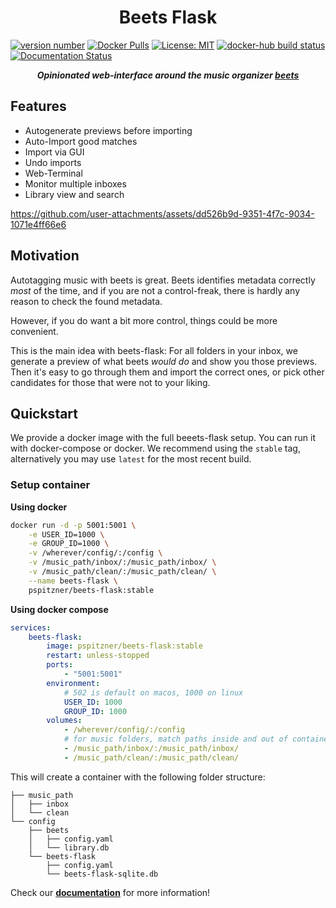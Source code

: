 <!-- start intro -->
<p align="center">
    <h1 align="center">Beets Flask</h1>
</p>

[![version number](https://img.shields.io/github/package-json/v/pspitzner/beets-flask/main?filename=frontend%2Fpackage.json&label=version&color=blue)](https://github.com/pSpitzner/beets-flask/blob/main/CHANGELOG.md)
[![Docker Pulls](https://img.shields.io/docker/pulls/pspitzner/beets-flask)](https://hub.docker.com/r/pspitzner/beets-flask/tags)
[![License: MIT](https://img.shields.io/badge/License-MIT-yellow.svg?label=license)](https://opensource.org/licenses/MIT)
[![docker-hub build status](https://img.shields.io/github/actions/workflow/status/pSpitzner/beets-flask/docker_hub.yml?label=docker%20build)](https://github.com/pSpitzner/beets-flask/pkgs/container/beets-flask)
[![Documentation Status](https://readthedocs.org/projects/beets-flask/badge/?version=latest)](https://beets-flask.readthedocs.io/en/latest/?badge=latest)

<p align="center">
    <em><b>Opinionated web-interface around the music organizer <a href="https://beets.io/">beets</a></b></em>
</p>

<!-- end intro -->

## Features

<!-- start features -->

-   Autogenerate previews before importing
-   Auto-Import good matches
-   Import via GUI
-   Undo imports
-   Web-Terminal
-   Monitor multiple inboxes
-   Library view and search

<!-- end features -->

https://github.com/user-attachments/assets/dd526b9d-9351-4f7c-9034-1071e4ff66e6

## Motivation

<!-- start motivation -->

Autotagging music with beets is great. Beets identifies metadata correctly _most_ of the time, and if you are not a control-freak, there is hardly any reason to check the found metadata.

However, if you do want a bit more control, things could be more convenient.

This is the main idea with beets-flask: For all folders in your inbox, we generate a preview of what beets _would do_ and show you those previews. Then it's easy to go through them and import the correct ones, or pick other candidates for those that were not to your liking.

<!-- end motivation -->

## Quickstart

We provide a docker image with the full beeets-flask setup. You can run it with docker-compose or docker. We recommend using the `stable` tag, alternatively you may use `latest` for the most recent build.

### Setup container

**Using docker**

```sh
docker run -d -p 5001:5001 \
    -e USER_ID=1000 \
    -e GROUP_ID=1000 \
    -v /wherever/config/:/config \
    -v /music_path/inbox/:/music_path/inbox/ \
    -v /music_path/clean/:/music_path/clean/ \
    --name beets-flask \
    pspitzner/beets-flask:stable
```

**Using docker compose**

```yaml
services:
    beets-flask:
        image: pspitzner/beets-flask:stable
        restart: unless-stopped
        ports:
            - "5001:5001"
        environment:
            # 502 is default on macos, 1000 on linux
            USER_ID: 1000
            GROUP_ID: 1000
        volumes:
            - /wherever/config/:/config
            # for music folders, match paths inside and out of container!
            - /music_path/inbox/:/music_path/inbox/
            - /music_path/clean/:/music_path/clean/
```

This will create a container with the following folder structure:

```
├── music_path
│   ├── inbox
│   └── clean
└── config
    ├── beets
    │   ├── config.yaml
    │   └── library.db
    └── beets-flask
        ├── config.yaml
        └── beets-flask-sqlite.db
```

Check our [**documentation**](https://beets-flask.readthedocs.io/en/latest/) for more information!
